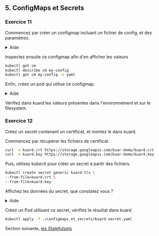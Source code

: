 ## 5. ConfigMaps et Secrets

### Exercice 11

Commencez par créer un configmap incluant un fichier de config, et des paramètres.

<details>
<summary>Aide</summary>
```bash
kubectl create configmap my-config \
--from-file=./configmaps_et_secrets/simple_config.txt \
--from-literal=extra-param=extra-value \
--from-literal=another-param=another-value
```
</details>

Inspectez ensuite ce configmap afin d'en afficher les valeurs

```bash
kubectl get cm
kubectl describe cm my-config
kubectl get cm my-config -o yaml
```

Enfin, créez un pod qui utilise ce configmap.

<details>
<summary>Aide</summary>
```bash
kubectl apply -f ./3_configmaps_et_secrets/2_kuard_config.yaml
```
</details>

Vérifiez dans kuard les valeurs présentes dans l'environnement et sur le filesystem.

### Exercice 12

Créez un secret contenant un certificat, et montez le dans kuard.

Commencez par récupérer les fichiers de certificat.

```bash
curl -o kuard.crt https://storage.googleapis.com/kuar-demo/kuard.crt
curl -o kuard.key https://storage.googleapis.com/kuar-demo/kuard.key
```

Puis, utilisez kubectl pour créer un secret à partir des fichiers.

```bash
kubectl create secret generic kuard-tls \
--from-file=kuard.crt \
--from-file=kuard.key
```

Affichez les données du secret, que constatez vous ?

<details>
<summary>Aide</summary>

```bash
kubectl get secret
kubectl describe secret
```

</details>

Créez un Pod utilisant ce secret, vérifiez le résultat dans kuard

```bash
kubectl apply -f ./configmaps_et_secrets/kuard-secret.yaml
```

Section suivante, [les Statefulsets](6_statefulsets.md)
